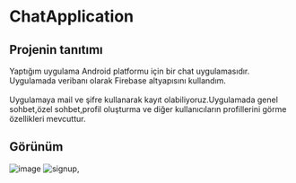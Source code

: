 # ChatApplication


## Projenin tanıtımı
Yaptığım uygulama Android platformu için bir chat uygulamasıdır. Uygulamada veribanı olarak Firebase altyapısını kullandım.
</br></br> Uygulamaya mail ve şifre kullanarak kayıt olabiliyoruz.Uygulamada genel sohbet,özel sohbet,profil oluşturma ve diğer kullanıcıların profillerini görme özellikleri mevcuttur.

## Görünüm
![image](https://user-images.githubusercontent.com/51864835/95015381-38cedd00-0655-11eb-950e-dd6b55915a7d.png)
![signup,](https://user-images.githubusercontent.com/51864835/117847092-b7929500-b28a-11eb-871c-1e4bf1832a6b.jpg)

